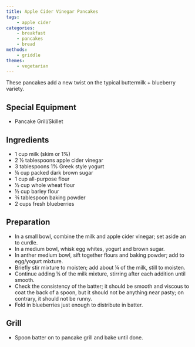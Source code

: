 ```yaml
---
title: Apple Cider Vinegar Pancakes
tags:
    - apple cider
categories: 
    - breakfast
    - pancakes
    - bread
methods:
    - griddle
themes:
    - vegetarian
---
```


These pancakes add a new twist on the typical buttermilk + blueberry variety.

## Special Equipment

-   Pancake Grill/Skillet

## Ingredients

-   1 cup milk (skim or 1%)
-   2 ½ tablespoons apple cider vinegar
-   3 tablespoons 1% Greek style yogurt
-   ¼ cup packed dark brown sugar
-   1 cup all-purpose flour
-   ½ cup whole wheat flour
-   ½ cup barley flour
-   ¾ tablespoon baking powder
-   2 cups fresh blueberries

## Preparation

-   In a small bowl, combine the milk and apple cider vinegar; set aside
    an to curdle.
-   In a medium bowl, whisk egg whites, yogurt and brown sugar.
-   In anther medium bowl, sift together flours and baking powder; add
    to egg/yogurt mixture.
-   Briefly stir mixture to moisten; add about ¼ of the milk, still to
    moisten.
-   Continue adding ¼ of the milk mixture, stirring after each addition
    until smooth.
-   Check the consistency of the batter; it should be smooth and viscous
    to coat the back of a spoon, but it should not be anything near
    pasty; on contrary, it should not be runny.
-   Fold in blueberries just enough to distribute in batter.

## Grill

-   Spoon batter on to pancake grill and bake until done.
